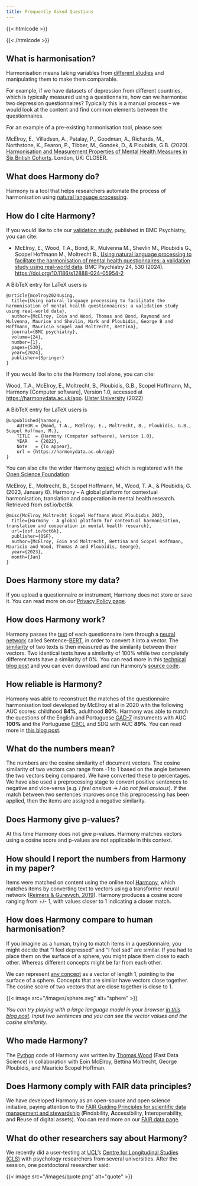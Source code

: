 ```yaml
---
title: Frequently Asked Questions
---
```


{{< htmlcode >}}
<script type="application/ld+json">
{
  "@context": "https://schema.org",
  "@type": "WebApplication",
  "name": "Harmony",
  "applicationCategory": "Research Tool",
  "url": "https://harmonydata.ac.uk/app",
  "publisher": "Ulster University",
  "producer": "Fast Data Science Ltd, Delosis",
  "maintainer": "Thomas Wood",
  "license": "https://github.com/harmonydata/harmony?tab=MIT-1-ov-file#readme",
  "keywords": "data harmonisation, item harmonisation, natural language processing",
  "isAccessibleForFree": true,
  "funder": "Wellcome Trust, ESRC",
  "dateCreated": "2023-05-02",
  "citation": "https://doi.org/10.1186/s12888-024-05954-2",
  "offers": {
    "@type": "Offer",
    "price": 0,
    "priceCurrency": "USD"
  },
  "operatingSystem": "WINDOWS MAC LINUX",
  "aggregateRating": {
    "@type": "AggregateRating",
    "ratingValue": 5,
    "bestRating": 5,
    "ratingCount": 3
  },
  "review": [
    {
      "@type": "Review",
      "reviewRating": {
        "@type": "Rating",
        "ratingValue": 5
      },
      "author": {
        "@type": "Person",
        "name": "Matthew Doyle"
      }
    },
    {
      "@type": "Review",
      "reviewRating": {
        "@type": "Rating",
        "ratingValue": 5
      },
      "author": {
        "@type": "Person",
        "name": "Nathan Lutala"
      }
    },
    {
      "@type": "Review",
      "reviewRating": {
        "@type": "Rating",
        "ratingValue": 5
      },
      "author": {
        "@type": "Person",
        "name": "Kunru Song"
      }
    }
  ]
}
</script>
{{< /htmlcode >}}

## What is harmonisation?

Harmonisation means taking variables from [different studies](/item-harmonisation/harmony-a-free-ai-tool-to-merge-cohort-studies) and manipulating them to make them comparable.

For example, if we have datasets of depression from different countries, which is typically measured using a questionnaire, how can we harmonise two depression questionnaires? Typically this is a manual process – we would look at the content and find common elements between the questionnaires.

For an example of a pre-existing harmonisation tool, please see:

McElroy, E., Villadsen, A., Patalay, P., Goodman, A., Richards, M., Northstone, K., Fearon, P., Tibber, M., Gondek, D., & Ploubidis, G.B. (2020). [Harmonisation and Measurement Properties of Mental Health Measures in Six British Cohorts](https://www.closer.ac.uk/wp-content/uploads/210715-Harmonisation-measurement-properties-mental-health-measures-british-cohorts.pdf). London, UK: CLOSER.

## What does Harmony do?

Harmony is a tool that helps researchers automate the process of harmonisation using [natural language processing](https://fastdatascience.com/what-is-nlp/).

## How do I cite Harmony?

If you would like to cite our [validation study](/ai-in-mental-health/bmc-psychiatry-paper/), published in BMC Psychiatry, you can cite:

* McElroy, E., Wood, T.A., Bond, R., Mulvenna M., Shevlin M., Ploubidis G., Scopel Hoffmann M., Moltrecht B., [Using natural language processing to facilitate the harmonisation of mental health questionnaires: a validation study using real-world data](https://bmcpsychiatry.biomedcentral.com/articles/10.1186/s12888-024-05954-2#citeas). BMC Psychiatry 24, 530 (2024). https://doi.org/10.1186/s12888-024-05954-2


A BibTeX entry for LaTeX users is

```
@article{mcelroy2024using,
  title={Using natural language processing to facilitate the harmonisation of mental health questionnaires: a validation study using real-world data},
  author={McElroy, Eoin and Wood, Thomas and Bond, Raymond and Mulvenna, Maurice and Shevlin, Mark and Ploubidis, George B and Hoffmann, Mauricio Scopel and Moltrecht, Bettina},
  journal={BMC psychiatry},
  volume={24},
  number={1},
  pages={530},
  year={2024},
  publisher={Springer}
}
```

If you would like to cite the Harmony tool alone, you can cite:

Wood, T.A., McElroy, E., Moltrecht, B., Ploubidis, G.B., Scopel Hoffmann, M., Harmony [Computer software], Version 1.0, accessed at https://harmonydata.ac.uk/app. [Ulster University](https://ulster.ac.uk) (2022)

A BibTeX entry for LaTeX users is

```vshell
@unpublished{harmony,
    AUTHOR = {Wood, T.A., McElroy, E., Moltrecht, B., Ploubidis, G.B., Scopel Hoffman, M.},
    TITLE  = {Harmony (Computer software), Version 1.0},
    YEAR   = {2022},
    Note   = {To appear},
    url = {https://harmonydata.ac.uk/app}
}
```

You can also cite the wider Harmony [project](https://fastdatascience.com/starting-a-data-science-project) which is registered with the [Open Science Foundation](https://osf.io/bct6k/):

McElroy, E., Moltrecht, B., Scopel Hoffmann, M., Wood, T. A., & Ploubidis, G. (2023, January 6). Harmony – A global platform for contextual harmonisation, translation and cooperation in mental health research. Retrieved from osf.io/bct6k

```vshell
@misc{McElroy_Moltrecht_Scopel Hoffmann_Wood_Ploubidis_2023,
  title={Harmony - A global platform for contextual harmonisation, translation and cooperation in mental health research},
  url={osf.io/bct6k},
  publisher={OSF},
  author={McElroy, Eoin and Moltrecht, Bettina and Scopel Hoffmann, Mauricio and Wood, Thomas A and Ploubidis, George},
  year={2023},
  month={Jan}
}
```

## Does Harmony store my data?

If you upload a questionnaire or instrument, Harmony does not store or save it. You can read more on our [Privacy Policy page](/privacy-policy/).

## How does Harmony work?

Harmony passes the [text](/nlp-semantic-text-matching/) of each questionnaire item through a [neural network](https://fastdatascience.com/how-similar-are-neural-networks-to-our-brains) called Sentence-[BERT](https://en.wikipedia.org/wiki/BERT_%28language_model%29), in order to convert it into a vector. The [similarity](https://fastdatascience.com/finding-similar-documents-nlp) of two texts is then measured as the similarity between their vectors. Two identical texts have a similarity of 100% while two completely different texts have a similarity of 0%. You can read more in this [technical blog post](https://harmonydata.ac.uk/how-does-harmony-work/) and you can even download and run Harmony’s [source code](https://github.com/harmonydata/harmony).

## How reliable is Harmony?

Harmony was able to reconstruct the matches of the questionnaire harmonisation tool developed by McElroy et al in 2020 with the following AUC scores: childhood **84%**, adulthood **80%**. Harmony was able to match the questions of the English and Portuguese [GAD-7](https://adaa.org/sites/default/files/GAD-7_Anxiety-updated_0.pdf) instruments with AUC **100%** and the Portuguese [CBCL](https://www.apa.org/depression-guideline/child-behavior-checklist.pdf) and SDQ with AUC **89%**. You can read more in [this blog post](/nlp-semantic-text-matching/measuring-the-performance-of-nlp-algorithms/).

## What do the numbers mean?

The numbers are the cosine similarity of document vectors. The cosine similarity of two vectors can range from -1 to 1 based on the angle between the two vectors being compared. We have converted these to percentages. We have also used a preprocessing stage to convert positive sentences to negative and vice-versa (e.g. _I feel anxious_ → _I do not feel anxious_). If the match between two sentences improves once this preprocessing has been applied, then the items are assigned a negative similarity.

## Does Harmony give p-values?

At this time Harmony does not give p-values. Harmony matches vectors using a cosine score and p-values are not applicable in this context.

## How should I report the numbers from Harmony in my paper?

Items were matched on content using the online tool [Harmony](https://harmonydata.ac.uk/), which matches items by converting text to vectors using a transformer neural network ([Reimers & Gurevych, 2019](https://arxiv.org/abs/1908.10084)). Harmony produces a cosine score ranging from +/- 1, with values closer to 1 indicating a closer match.

## How does Harmony compare to human harmonisation?

If you imagine as a human, trying to match items in a questionnaire, you might decide that “I feel depressed” and “I feel sad” are similar. If you had to place them on the surface of a sphere, you might place them close to each other. Whereas different concepts might be far from each other.

We can represent [any concept](/nlp-semantic-text-matching/harmony-on-kufungisisa-a-cultural-concept-of-distress-from-zimbabwe/) as a vector of length 1, pointing to the surface of a sphere. Concepts that are similar have vectors close together. The cosine score of two vectors that are close together is close to 1.

{{< image src="/images/sphere.svg" alt="sphere" >}}

*You can try playing with a large language model in your browser [in this blog post](https://fastdatascience.com/natural-language-processing/semantic-similarity-with-sentence-embeddings/). Input two sentences and you can see the vector values and the cosine similarity.*

## Who made Harmony?

The [Python](https://www.python.org/) code of Harmony was written by [Thomas Wood](https://freelancedatascientist.net/) (Fast Data Science) in collaboration with Eoin McElroy, Bettina Moltrecht, George Ploubidis, and Mauricio Scopel Hoffman.

## Does Harmony comply with FAIR data principles?

We have developed Harmony as an open-source and open science initiative, paying attention to the [FAIR Guiding Principles for scientific data management and stewardship](https://www.go-fair.org/fair-principles/) (**F**indability, **A**ccessibility, **I**nteroperability, and **R**euse of digital assets). You can read more on our [FAIR data page](/fair-data/).

## What do other researchers say about Harmony?

We recently did a user-testing at [UCL](https://ucl.ac.uk)’s [Centre for Longitudinal Studies (CLS)](https://cls.ucl.ac.uk/) with psychology researchers from several universities. After the session, one postdoctoral researcher said:

{{< image src="/images/quote.png" alt="quote" >}}


